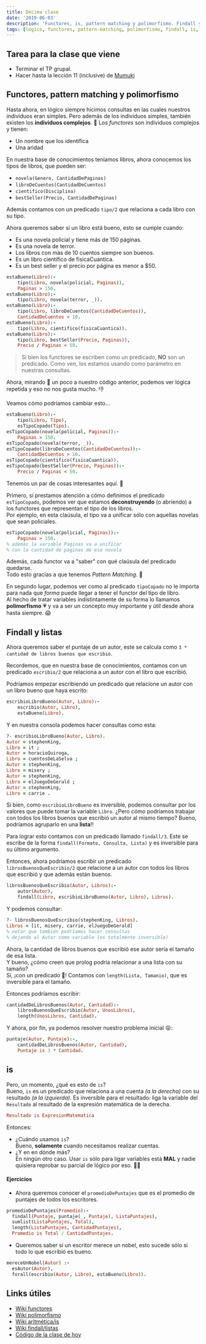 ```yaml
---
title: Décima clase
date: '2019-06-03'
description: 'Functores, is, pattern matching y polimorfismo. Findall y listas.'
tags: [logico, functores, pattern-matching, polimorfismo, findall, is, listas]
---
```


## Tarea para la clase que viene
- Terminar el TP grupal.
- Hacer hasta la lección 11 (inclusive) de [Mumuki](https://mumuki.io/pdep-utn/chapters/307-programacion-logica)

## Functores, pattern matching y polimorfismo
Hasta ahora, en lógico siempre hicimos consultas en las cuales nuestros individuos eran simples.
Pero además de los individuos simples, también existen los **individuos complejos**. 🧐
Los *functores* son individuos complejos y tienen:
- Un nombre que los identifica
- Una aridad

En nuestra base de conocimientos teníamos libros, ahora conocemos los tipos de libros, que pueden ser:
- `novela(Genero, CantidadDePaginas)`
- `libroDeCuentos(CantidadDeCuentos)`
- `cientifico(Disciplina)` 
- `bestSeller(Precio, CantidadDePaginas)`

Además contamos con un predicado `tipo/2` que relaciona a cada libro con su tipo.

Ahora queremos saber si un libro está bueno, esto se cumple cuando:
- Es una novela policial y tiene más de 150 páginas.
- Es una novela de terror.
- Los libros con más de 10 cuentos siempre son buenos.
- Es un libro científico de fisicaCuantica.
- Es un best seller y el precio por página es menor a $50.

```prolog
estaBueno(Libro):-
    tipo(Libro, novela(policial, Paginas)),
    Paginas > 150.
estaBueno(Libro):-
    tipo(Libro, novela(terror, _)).
estaBueno(Libro):-
    tipo(Libro, libroDeCuentos(CantidadDeCuentos)),
    CantidadDeCuentos > 10.
estaBueno(Libro):-
    tipo(Libro, cientifico(fisicaCuantica)).
estaBueno(Libro):-
    tipo(Libro, bestSeller(Precio, Paginas)),
    Precio / Paginas < 50.
```
> Si bien los functores se escriben como un predicado, **NO** son un predicado. Como ven, los estamos usando como parámetro en nuestras consultas.

Ahora, mirando 🔭 un poco a nuestro código anterior, podemos ver lógica repetida y eso no nos gusta mucho. 👎

Veamos cómo podríamos cambiar esto...


```prolog
estaBueno(Libro):-
    tipo(Libro, Tipo),
    esTipoCopado(Tipo).
esTipoCopado(novela(policial, Paginas)):-
    Paginas > 150.
esTipoCopado(novela(terror, _)).
esTipoCopado(libroDeCuentos(CantidadDeCuentos)):-
    CantidadDeCuentos > 10.
esTipoCopado(cientifico(fisicaCuantica)).
esTipoCopado(bestSeller(Precio, Paginas)):-
    Precio / Paginas < 50.
```

Tenemos un par de cosas interesantes aquí. 🤔

Primero, si prestamos atención a cómo definimos el predicado `esTipoCopado`, podemos ver que estamos **deconstruyendo** (o abriendo) a los functores que representan el tipo de los libros.  
Por ejemplo, en esta claúsula, el tipo va a unificar sólo con aquellas novelas que sean policiales.
```prolog
esTipoCopado(novela(policial, Paginas)):-
    Paginas > 150.
% además la variable Paginas va a unificar
% con la cantidad de páginas de esa novela
```
Además, cada functor va a "saber" con qué claúsula del predicado quedarse.  
Todo esto gracias a que tenemos *Pattern Matching*. 🎉

En segundo lugar, podemos ver como al predicado `tipoCopado` no le importa para nada que *forma* puede llegar a tener el functor del tipo de libro.  
Al hecho de tratar variables indistintamente de su forma lo llamamos **polimorfismo** 💗 y va a ser un concepto muy importante y útil desde ahora hasta siempre. 😱

## Findall y listas
Ahora queremos saber el puntaje de un autor, este se calcula como `3 * cantidad de libros buenos que escribió`.

Recordemos, que en nuestra base de conocimientos, contamos con un predicado `escribio/2` que relaciona a un autor con el libro que escribió.

Podríamos empezar escribiendo un predicado que relacione un autor con un libro bueno que haya escrito:
```prolog
escribioLibroBueno(Autor, Libro):-
    escribio(Autor, Libro),
    estaBueno(Libro).
```

Y en nuestra consola podemos hacer consultas como esta:
```prolog
?- escribioLibroBueno(Autor, Libro).
Autor = stephenKing,
Libro = it ;
Autor = horacioQuiroga,
Libro = cuentosDeLaSelva ;
Autor = stephenKing,
Libro = misery ;
Autor = stephenKing,
Libro = elJuegoDeGerald ;
Autor = stephenKing,
Libro = carrie .
```
Si bien, como `escribioLibroBueno` es inversible, podemos consultar por los valores que puede tomar la variable `Libro`. ¿Pero cómo podríamos trabajar con todos los libros buenos que escribió un autor al mismo tiempo? Bueno, podríamos agruparlo en una **lista**!!

Para lograr esto contamos con un predicado llamado `findall/3`. Este se escribe de la forma `findall(Formato, Consulta, Lista)` y es inversible para su último argumento.

Entonces, ahora podríamos escribir un predicado `librosBuenosQueEscribio/2` que relacione a un autor con todos los libros que escribió y que además están buenos.

```prolog
librosBuenosQueEscribio(Autor, Libros):-
    autor(Autor),
    findall(Libro, escribioLibroBueno(Autor, Libro), Libros).
```
Y podemos consultar:

```prolog
?- librosBuenosQueEscribio(stephenKing, Libros).
Libros = [it, misery, carrie, elJuegoDeGerald]
% notar que también podríamos hacer consultas
% dejando al Autor como variable (es totalmente inversible)
```
Ahora, la cantidad de libros buenos que escribió ese autor sería el tamaño de esa lista.  
Y bueno, ¿cómo creen que prolog podría relacionar a una lista con su tamaño?  
Sí, ¡con un predicado 🤩! Contamos con `length(Lista, Tamanio)`, que es inversible para el tamaño.

Entonces podríamos escribir:
```prolog
cantidadDeLibrosBuenos(Autor, Cantidad):-
    librosBuenosQueEscribio(Autor, UnosLibros),
    length(UnosLibros, Cantidad).
```

Y ahora, por fin, ya podemos resolver nuestro problema inicial 😝:

```prolog
puntaje(Autor, Puntaje):-,
    cantidadDeLibrosBuenos(Autor, Cantidad),
    Puntaje is 3 * Cantidad.
```

## is
Pero, un momento, ¿qué es esto de `is`?  
Bueno, `is` es un predicado que relaciona a una cuenta *(a la derecha)* con su resultado *(a la izquierda)*. Es inversible para el resultado: liga la variable del `Resultado` al resultado de la expresión matemática de la derecha.
```prolog
Resultado is ExpresionMatematica
```
Entonces:
- ¿Cuándo usamos `is`?  
Bueno, **solamente** cuando necesitamos realizar cuentas.
- ¿Y en en dónde más?  
En ningún otro caso. Usar `is` sólo para ligar variables está **MAL** y nadie quisiera reprobar su parcial de lógico por eso. 👮🏻‍

#### Ejercicios
- Ahora queremos conocer el `promedioDePuntajes` que es el promedio de puntajes de todos los escritores.

```prolog
promedioDePuntajes(Promedio):-
  findall(Puntaje, puntaje(_, Puntaje), ListaPuntajes),
  sumlist(ListaPuntajes, Total),
  length(ListaPuntajes, CantidadPuntajes),
  Promedio is Total / CantidadPuntajes.
```

- Queremos saber si un escritor merece un nobel, esto sucede sólo si todo lo que escribió es bueno.

```prolog
mereceUnNobel(Autor) :-
  esAutor(Autor),
  forall(escribio(Autor, Libro), estaBueno(Libro)).
```

## Links útiles
- [Wiki functores](http://wiki.uqbar.org/wiki/articles/paradigma-logico---functores.html)
- [Wiki polimorfismo](http://wiki.uqbar.org/wiki/articles/polimorfismo-en-el-paradigma-logico.html)
- [Wiki aritmética/is](http://wiki.uqbar.org/wiki/articles/aritmetica-en-prolog.html)
- [Wiki findall/listas](https://github.com/wolox-training/mm-rails/pull/21)
- [Código de la clase de hoy](https://gist.github.com/mnmallea/c2378a0afe713b483c3f233ca12d2f5e)
